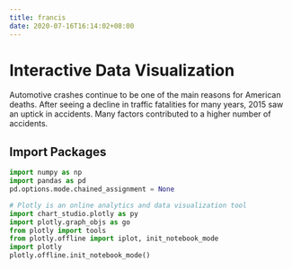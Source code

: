 ```yaml
---
title: francis
date: 2020-07-16T16:14:02+08:00
---
```


# Interactive Data Visualization

Automotive crashes continue to be one of the main reasons for American deaths. After seeing a decline in traffic fatalities for many years, 2015 saw an uptick in accidents. Many factors contributed to a higher number of accidents.

## Import Packages


```python
import numpy as np
import pandas as pd
pd.options.mode.chained_assignment = None

# Plotly is an online analytics and data visualization tool
import chart_studio.plotly as py
import plotly.graph_objs as go
from plotly import tools
from plotly.offline import iplot, init_notebook_mode
import plotly
plotly.offline.init_notebook_mode()
```
